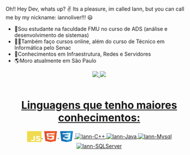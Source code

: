 Oh!! Hey Dev, whats up? ✌
Its a pleasure, im called Iann, but you can call me by my nickname: iannoliver!!! 😃


- 🤠Sou estudante na faculdade FMU no curso de ADS (análise e desenvolvimento de sistemas)
- 🐱‍👓Também faço cursos online, além do curso de Técnico em Informática pelo Senac
- 👾Conhecimentos em Infraestrutura, Redes e Servidores
- 🌎Moro atualmente em São Paulo

<div align="center">
  <a href="https://github.com/iannoliver">
   <img height="180em" src="https://github-readme-stats.vercel.app/api?username=iannoliver&show_icons=true&theme=tokyonight"/>
  <img height="180em" src="https://github-readme-stats.vercel.app/api/top-langs/?username=iannoliver&layout=compact&langs_count=7&theme=tokyonight"/>
</div>
 
<div style="display: inline_block" align="center"><br>
  <h1>Linguagens que tenho maiores conhecimentos: </h1>
  <img align="center" alt="Iann-Js" height="30" width="40" src="https://raw.githubusercontent.com/devicons/devicon/master/icons/javascript/javascript-plain.svg">
  <img align="center" alt="Iann-HTML" height="30" width="40" src="https://raw.githubusercontent.com/devicons/devicon/master/icons/html5/html5-original.svg">
  <img align="center" alt="Iann-CSS" height="30" width="40" src="https://raw.githubusercontent.com/devicons/devicon/master/icons/css3/css3-original.svg">
  <img align="center" alt="Iann-C++" height="30" width="40" src="https://cdn.jsdelivr.net/gh/devicons/devicon/icons/cplusplus/cplusplus-original.svg">
  <img align="center" alt="Iann-Java" height="30" width="40" src="https://cdn.jsdelivr.net/gh/devicons/devicon/icons/java/java-original.svg">
  <img align="center" alt="Iann-Mysql" height="30" width="40" src="https://cdn.jsdelivr.net/gh/devicons/devicon/icons/mysql/mysql-original.svg">
  <img align="center" alt="Iann-SQLServer" height="30" width="40" src="https://cdn.jsdelivr.net/gh/devicons/devicon/icons/microsoftsqlserver/microsoftsqlserver-plain.svg">

 </div>
          
        


